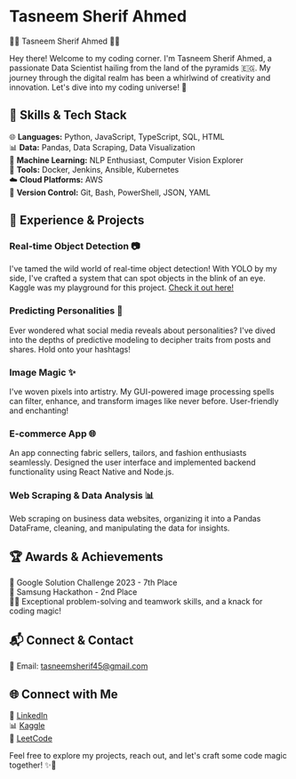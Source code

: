 # Tasneem Sherif Ahmed

👩‍💻 Tasneem Sherif Ahmed 👩‍💻

Hey there! Welcome to my coding corner. I'm Tasneem Sherif Ahmed, a passionate Data Scientist hailing from the land of the pyramids 🇪🇬. My journey through the digital realm has been a whirlwind of creativity and innovation. Let's dive into my coding universe! 🚀

## 🔧 Skills & Tech Stack

🌐 **Languages:** Python, JavaScript, TypeScript, SQL, HTML  
📊 **Data:** Pandas, Data Scraping, Data Visualization  
🤖 **Machine Learning:** NLP Enthusiast, Computer Vision Explorer  
🔧 **Tools:** Docker, Jenkins, Ansible, Kubernetes  
☁️ **Cloud Platforms:** AWS  
🔑 **Version Control:** Git, Bash, PowerShell, JSON, YAML


## 🚀 Experience & Projects

### Real-time Object Detection 📷
I've tamed the wild world of real-time object detection! With YOLO by my side, I've crafted a system that can spot objects in the blink of an eye. Kaggle was my playground for this project. [Check it out here!](https://www.kaggle.com/datasets/tasneemsherif/pepsi-with-yolov5-format)

### Predicting Personalities 🤔
Ever wondered what social media reveals about personalities? I've dived into the depths of predictive modeling to decipher traits from posts and shares. Hold onto your hashtags!

### Image Magic ✨
I've woven pixels into artistry. My GUI-powered image processing spells can filter, enhance, and transform images like never before. User-friendly and enchanting!


### E-commerce App 🌐
An app connecting fabric sellers, tailors, and fashion enthusiasts seamlessly. Designed the user interface and implemented backend functionality using React Native and Node.js.

### Web Scraping & Data Analysis 📊
Web scraping on business data websites, organizing it into a Pandas DataFrame, cleaning, and manipulating the data for insights.


## 🏆 Awards & Achievements

🏅 Google Solution Challenge 2023 - 7th Place  
🥈 Samsung Hackathon - 2nd Place  
🧙‍♀️ Exceptional problem-solving and teamwork skills, and a knack for coding magic!

## 📬 Connect & Contact

📧 Email: tasneemsherif45@gmail.com  

## 🌐 Connect with Me

🔗 [LinkedIn](https://www.linkedin.com/in/tasnem-sherif/)  
📊 [Kaggle](https://www.kaggle.com/tasneemsherif)  
🧠 [LeetCode](https://leetcode.com/TasneemSherif/)

Feel free to explore my projects, reach out, and let's craft some code magic together! ✨🦄

<!--
**Tasneemsherif/Tasneemsherif** is a ✨ _special_ ✨ repository because its `README.md` (this file) appears on your GitHub profile.

Here are some ideas to get you started:

- 🔭 I’m currently working on ...
- 🌱 I’m currently learning ...
- 👯 I’m looking to collaborate on ...
- 🤔 I’m looking for help with ...
- 💬 Ask me about ...
- 📫 How to reach me: ...
- 😄 Pronouns: ...
- ⚡ Fun fact: ...
-->
